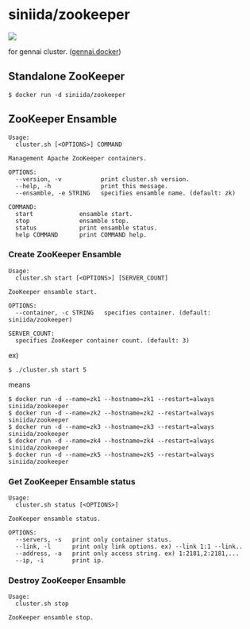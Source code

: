 # siniida/zookeeper

[![](https://badge.imagelayers.io/siniida/zookeeper:latest.svg)](https://imagelayers.io/?images=siniida/zookeeper:latest 'Get your own badge on imagelayers.io')

for gennai cluster. ([gennai.docker](https://github.com/siniida/gennai.docker))

## Standalone ZooKeeper

    $ docker run -d siniida/zookeeper

## ZooKeeper Ensamble

    Usage:
      cluster.sh [<OPTIONS>] COMMAND
    
    Management Apache ZooKeeper containers.
    
    OPTIONS:
      --version, -v           print cluster.sh version.
	  --help, -h              print this message.
	  --ensamble, -e STRING   specifies ensamble name. (default: zk)
    
    COMMAND:
	  start             ensamble start.
      stop              ensamble stop.
      status            print ensamble status.
      help COMMAND      print COMMAND help.

### Create ZooKeeper Ensamble

    Usage:
      cluster.sh start [<OPTIONS>] [SERVER_COUNT]
    
    ZooKeeper ensamble start.
    
    OPTIONS:
      --container, -c STRING   specifies container. (default: siniida/zookeeper)
    
    SERVER_COUNT:
      specifies ZooKeeper container count. (default: 3)

ex)

    $ ./cluster.sh start 5

means

    $ docker run -d --name=zk1 --hostname=zk1 --restart=always siniida/zookeeper
    $ docker run -d --name=zk2 --hostname=zk2 --restart=always siniida/zookeeper
    $ docker run -d --name=zk3 --hostname=zk3 --restart=always siniida/zookeeper
    $ docker run -d --name=zk4 --hostname=zk4 --restart=always siniida/zookeeper
    $ docker run -d --name=zk5 --hostname=zk5 --restart=always siniida/zookeeper
    
### Get ZooKeeper Ensamble status

    Usage:
      cluster.sh status [<OPTIONS>]
    
    ZooKeeper ensamble status.
    
    OPTIONS:
      --servers, -s   print only container status.
      --link, -l      print only link options. ex) --link 1:1 --link..
      --address, -a   print only access string. ex) 1:2181,2:2181,...
      --ip, -i        print ip.

### Destroy ZooKeeper Ensamble

    Usage:
      cluster.sh stop
    
    ZooKeeper ensamble stop.
